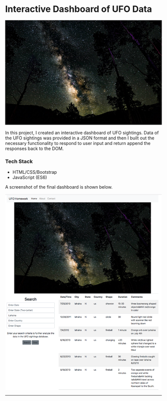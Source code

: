 # Interactive Dashboard of UFO Data

![](./assets/unsplash-1000-600.jpg)

In this project, I created an interactive dashboard of UFO sightings. Data of the UFO sightings was provided in a JSON format and then I built out the necessary functionality to respond to user input and return append the responses back to the DOM.

### Tech Stack

* HTML/CSS/Bootstrap
* JavaScript (ES6)

A screenshot of the final dashboard is shown below.

![](./assets/image1.png)

***